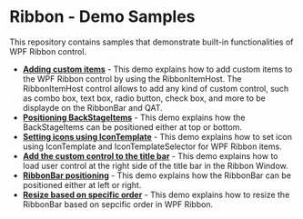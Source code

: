 # Ribbon - Demo Samples

This repository contains samples that demonstrate built-in functionalities of WPF Ribbon control.

* **<a href="Samples/Adding-custom-items-to-the-ribbon">Adding custom items</a>** - This demo explains how to add custom items to the WPF Ribbon control by using the RibbonItemHost. The RibbonItemHost control allows to add any kind of custom control, such as combo box, text box, radio button, check box, and more to be displayde on the RibbonBar and QAT.
* **<a href="Samples/Positioning-BackStageItems">Positioning BackStageItems</a>** - This demo explains how the BackStageItems can be positioned either at top or bottom.
* **<a href="Samples/Setting-icons-using-IconTemplate">Setting icons using IconTemplate</a>** - This demo explains how to set icon using IconTemplate and IconTemplateSelector for WPF Ribbon items.
* **<a href="Samples/Adding-custom-control-to-the-titlebar">Add the custom control to the title bar</a>** - This demo explains how to load user control at the right side of the title bar in the Ribbon Window. 
* **<a href="Samples/RibbonBar-positioning">RibbonBar positioning</a>** - This demo explains how the RibbonBar can be positioned either at left or right.
* **<a href="Samples/Resize-based-on-specific-order">Resize based on specific order</a>** - This demo explains how to resize the RibbonBar based on sepcific order in WPF Ribbon.
